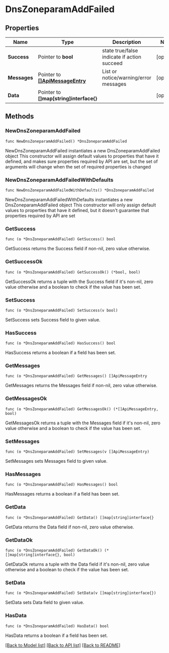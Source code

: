 # DnsZoneparamAddFailed

## Properties

Name | Type | Description | Notes
------------ | ------------- | ------------- | -------------
**Success** | Pointer to **bool** | state true/false indicate if action succeed | [optional] 
**Messages** | Pointer to [**[]ApiMessageEntry**](ApiMessageEntry.md) | List or notice/warning/error messages | [optional] 
**Data** | Pointer to **[]map[string]interface{}** |  | [optional] 

## Methods

### NewDnsZoneparamAddFailed

`func NewDnsZoneparamAddFailed() *DnsZoneparamAddFailed`

NewDnsZoneparamAddFailed instantiates a new DnsZoneparamAddFailed object
This constructor will assign default values to properties that have it defined,
and makes sure properties required by API are set, but the set of arguments
will change when the set of required properties is changed

### NewDnsZoneparamAddFailedWithDefaults

`func NewDnsZoneparamAddFailedWithDefaults() *DnsZoneparamAddFailed`

NewDnsZoneparamAddFailedWithDefaults instantiates a new DnsZoneparamAddFailed object
This constructor will only assign default values to properties that have it defined,
but it doesn't guarantee that properties required by API are set

### GetSuccess

`func (o *DnsZoneparamAddFailed) GetSuccess() bool`

GetSuccess returns the Success field if non-nil, zero value otherwise.

### GetSuccessOk

`func (o *DnsZoneparamAddFailed) GetSuccessOk() (*bool, bool)`

GetSuccessOk returns a tuple with the Success field if it's non-nil, zero value otherwise
and a boolean to check if the value has been set.

### SetSuccess

`func (o *DnsZoneparamAddFailed) SetSuccess(v bool)`

SetSuccess sets Success field to given value.

### HasSuccess

`func (o *DnsZoneparamAddFailed) HasSuccess() bool`

HasSuccess returns a boolean if a field has been set.

### GetMessages

`func (o *DnsZoneparamAddFailed) GetMessages() []ApiMessageEntry`

GetMessages returns the Messages field if non-nil, zero value otherwise.

### GetMessagesOk

`func (o *DnsZoneparamAddFailed) GetMessagesOk() (*[]ApiMessageEntry, bool)`

GetMessagesOk returns a tuple with the Messages field if it's non-nil, zero value otherwise
and a boolean to check if the value has been set.

### SetMessages

`func (o *DnsZoneparamAddFailed) SetMessages(v []ApiMessageEntry)`

SetMessages sets Messages field to given value.

### HasMessages

`func (o *DnsZoneparamAddFailed) HasMessages() bool`

HasMessages returns a boolean if a field has been set.

### GetData

`func (o *DnsZoneparamAddFailed) GetData() []map[string]interface{}`

GetData returns the Data field if non-nil, zero value otherwise.

### GetDataOk

`func (o *DnsZoneparamAddFailed) GetDataOk() (*[]map[string]interface{}, bool)`

GetDataOk returns a tuple with the Data field if it's non-nil, zero value otherwise
and a boolean to check if the value has been set.

### SetData

`func (o *DnsZoneparamAddFailed) SetData(v []map[string]interface{})`

SetData sets Data field to given value.

### HasData

`func (o *DnsZoneparamAddFailed) HasData() bool`

HasData returns a boolean if a field has been set.


[[Back to Model list]](../README.md#documentation-for-models) [[Back to API list]](../README.md#documentation-for-api-endpoints) [[Back to README]](../README.md)


